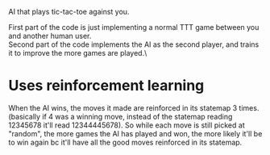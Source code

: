 AI that plays tic-tac-toe against you.

First part of the code is just implementing a normal TTT game between you and another human user.\
Second part of the code implements the AI as the second player, and trains it to improve the more games are played.\


# Uses reinforcement learning
When the AI wins, the moves it made are reinforced in its statemap 3 times. (basically if 4 was a winning move, instead of the statemap reading 12345678 it'll read 12344445678). So while each move is still picked at "random", the more games the AI has played and won, the more likely it'll be to win again bc it'll have all the good moves reinforced in its statemap. 





